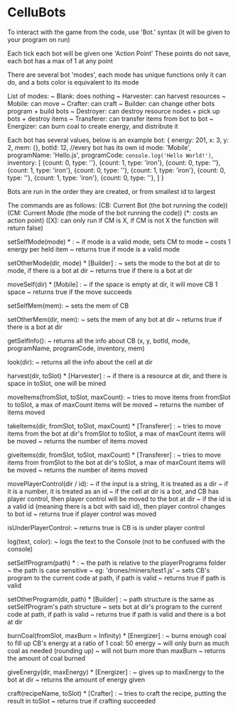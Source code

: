 # CelluBots
To interact with the game from the code, use 'Bot.' syntax (it will be given to your program on run)

Each tick each bot will be given one 'Action Point'
These points do not save, each bot has a max of 1 at any point 

There are several bot 'modes', each mode has unique functions only it can do, and a bots color is equivalent to its mode

List of modes: 
    ~ Blank: does nothing
    ~ Harvester: can harvest resources
    ~ Mobile: can move
    ~ Crafter: can craft
    ~ Builder: can change other bots program + build bots
    ~ Destroyer: can destroy resource nodes + pick up bots + destroy items
    ~ Transferer: can transfer items from bot to bot
    ~ Energizer: can burn coal to create energy, and distribute it

Each bot has several values, below is an example bot:
{
    energy: 201,
    x: 3,
    y: 2,
    mem: {},
    botId: 12, //every bot has its own id
    mode: 'Mobile',
    programName: 'Hello.js',
    programCode: `console.log('Hello World!')`,
    inventory: [
        {count: 0, type: ''},
        {count: 1, type: 'iron'},
        {count: 0, type: ''},
        {count: 1, type: 'iron'},
        {count: 0, type: ''},
        {count: 1, type: 'iron'},
        {count: 0, type: ''},
        {count: 1, type: 'iron'},
        {count: 0, type: ''},
    ]
}

Bots are run in the order they are created, or from smallest id to largest

The commands are as follows:
(CB: Current Bot (the bot running the code))
(CM: Current Mode (the mode of the bot running the code))
(*: costs an action point)
([X]: can only run if CM is X, if CM is not X the function will return false)

setSelfMode(mode) * :
~ if mode is a valid mode, sets CM to mode
~ costs 1 energy per held item
~ returns true if mode is a valid mode

setOtherMode(dir, mode) * [Builder] :
~ sets the mode to the bot at dir to mode, if there is a bot at dir
~ returns true if there is a bot at dir

moveSelf(dir) * [Mobile] :
~ if the space is empty at dir, it will move CB 1 space
~ returns true if the move succeeds

setSelfMem(mem):
~ sets the mem of CB

setOtherMem(dir, mem):
~ sets the mem of any bot at dir
~ returns true if there is a bot at dir

getSelfInfo():
~ returns all the info about CB (x, y, botId, mode, programName, programCode, inventory, mem)

look(dir):
~ returns all the info about the cell at dir

harvest(dir, toSlot) * [Harvester] :
~ if there is a resource at dir, and there is space in toSlot, one will be mined

moveItems(fromSlot, toSlot, maxCount):
~ tries to move items from fromSlot to toSlot, a max of maxCount items will be moved
~ returns the number of items moved

takeItems(dir, fromSlot, toSlot, maxCount) * [Transferer] :
~ tries to move items from the bot at dir's fromSlot to toSlot, a max of maxCount items will be moved
~ returns the number of items moved

giveItems(dir, fromSlot, toSlot, maxCount) * [Transferer] :
~ tries to move items from fromSlot to the bot at dir's toSlot, a max of maxCount items will be moved
~ returns the number of items moved

movePlayerControl(dir / id):
~ if the input is a string, it is treated as a dir
~ if it is a number, it is treated as an id
~ if the cell at dir is a bot, and CB has player control, then player control will be moved to the bot at dir
~ if the id is a valid id (meaning there is a bot with said id), then player control changes to bot id
~ returns true if player control was moved

isUnderPlayerControl:
~ returns true is CB is is under player control

log(text, color):
~ logs the text to the Console (not to be confused with the console)

setSelfProgram(path) * :
~ the path is relative to the playerPrograms folder
~ the path is case sensitive
~ eg: 'drones/miners/test1.js'
~ sets CB's program to the current code at path, if path is valid
~ returns true if path is valid

setOtherProgram(dir, path) * [Builder] :
~ path structure is the same as setSelfProgram's path structure
~ sets bot at dir's program to the current code at path, if path is valid
~ returns true if path is valid and there is a bot at dir

burnCoal(fromSlot, maxBurn = Infinity) * [Energizer] :
~ burns enough coal to fill up CB's energy at a ratio of 1 coal: 50 energy
~ will only burn as much coal as needed (rounding up)
~ will not burn more than maxBurn
~ returns the amount of coal burned

giveEnergy(dir, maxEnergy) * [Energizer] :
~ gives up to maxEnergy to the bot at dir
~ returns the amount of energy given

craft(recipeName, toSlot) * [Crafter] :
~ tries to craft the recipe, putting the result in toSlot
~ returns true if crafting succeeded